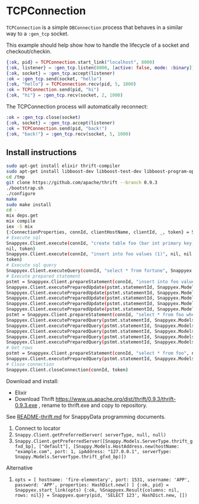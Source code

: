 TCPConnection
=============

`TCPConnection` is a simple `DBConnection` process that behaves in a
similar way to a `:gen_tcp` socket.

This example should help show how to handle the lifecycle of a socket
and checkout/checkin.

```elixir
{:ok, pid} = TCPConnection.start_link("localhost", 8000)
{:ok, listener} = :gen_tcp.listen(8000, [active: false, mode: :binary])
{:ok, socket} = :gen_tcp.accept(listener)
:ok = :gen_tcp.send(socket, "hello")
{:ok, "hello"} = TCPConnection.recv(pid, 5, 1000)
:ok = TCPConnection.send(pid, "hi")
{:ok, "hi"} = :gen_tcp.recv(socket, 2, 1000)
```
The TCPConnection process will automatically reconnect:
```elixir
:ok = :gen_tcp.close(socket)
{:ok, socket} = :gen_tcp.accept(listener)
:ok = TCPConnection.send(pid, "back!")
{:ok, "back!"} = :gen_tcp.recv(socket, 5, 1000)
```

## Install instructions

```bash
sudo apt-get install elixir thrift-compiler
sudo apt-get install libboost-dev libboost-test-dev libboost-program-options-dev libevent-dev automake libtool flex bison pkg-config g++ libssl-dev 
cd /tmp 
git clone https://github.com/apache/thrift --branch 0.9.3
./bootstrap.sh
./configure 
make 
sudo make install
cd - 
mix deps.get
mix compile 
iex -S mix
{:ConnectionProperties, connId, clientHostName, clientId, _, token} = Snappyex.Client.openConnection(Snappyex.Models.OpenConnectionArgs.new(clientHostName: "fire-elementary", clientID: "ElixirClient1|0x" <> Base.encode16(inspect self), userName: "APP", password: "APP",  security: Snappyex.Models.SecurityMechanism.plain, properties: :dict.new()))
# Execute sql
Snappyex.Client.execute(connId, "create table foo (bar int primary key)", nil,
nil, token)
Snappyex.Client.execute(connId, "insert into foo values (1)", nil, nil,
token)
# Execute sql query
Snappyex.Client.executeQuery(connId, "select * from fortune", Snappyex.Models.StatementAttrs.new(pendingTransactionAttrs: HashDict.new), token)
# Execute prepared statement
pstmt = Snappyex.Client.prepareStatement(connId, "insert into foo values (?)", nil, nil, token)
Snappyex.Client.executePreparedUpdate(pstmt.statementId, Snappyex.Models.Row.new(values: [Snappyex.Models.ColumnValue.new(i32_val: 1)]), token)
Snappyex.Client.executePreparedUpdate(pstmt.statementId, Snappyex.Models.Row.new(values: [Snappyex.Models.ColumnValue.new(i32_val: 2)]), token)
Snappyex.Client.executePreparedUpdate(pstmt.statementId, Snappyex.Models.Row.new(values: [Snappyex.Models.ColumnValue.new(i32_val: 3)]), token)
Snappyex.Client.executePreparedUpdate(pstmt.statementId, Snappyex.Models.Row.new(values: [Snappyex.Models.ColumnValue.new(i32_val: 4)]), token)
Snappyex.Client.executePreparedUpdate(pstmt.statementId, Snappyex.Models.Row.new(values: [Snappyex.Models.ColumnValue.new(i32_val: 5)]), token)
pstmt = Snappyex.Client.prepareStatement(connId, "select * from foo where bar=?", nil, nil, token)
Snappyex.Client.executePreparedQuery(pstmt.statementId, Snappyex.Models.Row.new(values: [Snappyex.Models.ColumnValue.new(i32_val: 1)]), token)
Snappyex.Client.executePreparedQuery(pstmt.statementId, Snappyex.Models.Row.new(values: [Snappyex.Models.ColumnValue.new(i32_val: 2)]), token)
Snappyex.Client.executePreparedQuery(pstmt.statementId, Snappyex.Models.Row.new(values: [Snappyex.Models.ColumnValue.new(i32_val: 3)]), token)
Snappyex.Client.executePreparedQuery(pstmt.statementId, Snappyex.Models.Row.new(values: [Snappyex.Models.ColumnValue.new(i32_val: 4)]), token)
Snappyex.Client.executePreparedQuery(pstmt.statementId, Snappyex.Models.Row.new(values: [Snappyex.Models.ColumnValue.new(i32_val: 5)]), token)
# Get rows
pstmt = Snappyex.Client.prepareStatement(connId, "select * from foo", nil, nil, token)
Snappyex.Client.executePreparedQuery(pstmt.statementId, Snappyex.Models.Row.new(values: []), token)  
# Close connection
Snappyex.Client.closeConnection(connId, token)
```
Download and install:

* Elixir
* Download Thrift https://www.us.apache.org/dist/thrift/0.9.3/thrift-0.9.3.exe 
, rename to thrift.exe and copy to repository.

See [README-thrift.md](https://github.com/SnappyDataInc/snappydata/blob/master/snappy-tools/README-thrift.md) for SnappyData programming documents.

1. Connect to locator
2. `Snappy.Client.getPreferredServer(
      serverType, null, null)`
3. `Snappy.Client.getPreferredServer([Snappy.Models.ServerType.thrift_gfxd_bp], ["default"], [Snappy.Models.HostAddress.new(hostName: "example.com", port: 1, ipAddress: "127.0.0.1", serverType: Snappy.Models.ServerType.thrift_gfxd_bp)])`


Alternative

1. `opts = [ hostname: 'fire-elementary', port: 1531, username: 'APP',
             password: 'APP', properties: HashDict.new() ]
    {:ok, pid} = Snappyex.start_link(opts)
    {:ok, %Snappyex.Result{columns: nil, rows: nil}} = Snappyex.query(pid, 'SELECT 123', HashDict.new, [])`
